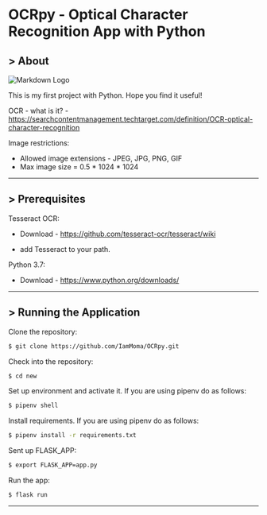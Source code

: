 # OCRpy - Optical Character Recognition App with Python

## > About

![Markdown Logo](https://www.scantopdf.com/images/default-source/desktop-assets/solutions_ocr.png?sfvrsn=e1482150_2) 

This is my first project with Python. Hope you find it useful!

OCR - what is it? - https://searchcontentmanagement.techtarget.com/definition/OCR-optical-character-recognition

Image restrictions:

- Allowed image extensions - JPEG, JPG, PNG, GIF
- Max image size = 0.5 * 1024 * 1024
<hr>

## > Prerequisites

Tesseract OCR:

- Download - https://github.com/tesseract-ocr/tesseract/wiki

- add Tesseract to your path.

Python 3.7:

- Download - https://www.python.org/downloads/

<hr>

## > Running the Application

Clone the repository:

```bash
$ git clone https://github.com/IamMoma/OCRpy.git
```

Check into the repository:

```bash
$ cd new
```

Set up environment and activate it. If you are using pipenv do as follows:

```bash
$ pipenv shell
```

Install requirements. If you are using pipenv do as follows:

```bash
$ pipenv install -r requirements.txt
```

Sent up FLASK_APP:

```bash
$ export FLASK_APP=app.py
```

Run the app:

```bash
$ flask run
```
<hr>
